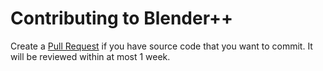 # Contributing to Blender++
Create a [Pull Request](https://github.com/HackerDaGreat57/bpp/pulls) if you have source code that you want to commit. It will be reviewed within at most 1 week.
